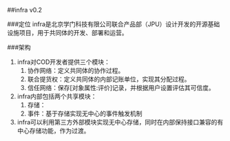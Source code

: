 ##infra
v0.2

###定位
infra是北京学门科技有限公司联合产品部（JPU）设计开发的开源基础设施项目，用于共同体的开发、部署和运营。

###架构
1. infra对COD开发者提供三个模块：
	1. 协作网络：定义共同体的协作过程。
	2. 联合提货权：定义共同体的内部记账单位，实现其分配过程。
	3. 信任网络：保存[对象属性:评价]记录，并根据用户设置评估其可信度。
2. infra内部包括两个共享模块：
	1. 存储：
	2. 事件：基于存储实现无中心的事件触发机制
3. infra可以利用第三方外部模块实现无中心存储，同时在内部保持接口兼容的有中心存储功能，作为过渡。

###